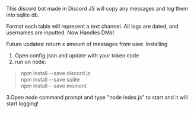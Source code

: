
This discord bot made in Discord JS will copy any messages and log them into sqlite db.

Format
each table will represent a text channel. All logs are dated, and usernames are inputted. Now Handles DMs!

Future updates: return x amount of messages from user.
 Installing

1. Open config.json and update with your token code  
2. run on node:   
>npm install --save discord.js  
>npm install --save sqlite  
>npm install --save moment

3.Open node command prompt and type "node index.js" to start and it will start logging!
